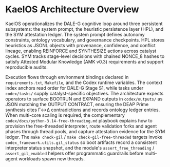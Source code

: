 # KaelOS Architecture Overview

KaelOS operationalizes the DALE-G cognitive loop around three persistent subsystems: the system prompt, the heuristic
persistence layer (HPL), and the SYM attestation ledger. The system prompt defines autonomy constraints, ontology vocabulary,
and governance checkpoints. HPL stores heuristics as JSONL objects with provenance, confidence, and conflict lineage, enabling
REINFORCE and SYNTHESIZE actions across catalyst cycles. SYM tracks stage-level decisions with chained NONCE_8 hashes to satisfy
Attested Modular Knowledge (AMK v0.3) requirements and support reproducible audits.

Execution flows through environment bindings declared in `requirements.txt`, `Makefile`, and the Codex runtime variables. The
context index anchors read order for DALE-G Stage S1, while tasks under `codex/tasks/` supply catalyst-specific objectives. The
architecture expects operators to surface BOOTRUN and EXPAND outputs in `codex/outputs/` as JSON matching the OUTPUT CONTRACT,
ensuring the DEAP Prime synthesis cites Γ↔Δ contradictions and records ontology ledger entries. When multi-core scaling is
required, the complementary `codex/docs/python-3.14-free-threading.md` playbook explains how to provision the free-threaded
interpreter, route validation forks and agent phases through thread pools, and capture attestation evidence for the SYM ledger.
The `make check-gil` / `make check-gil-free-threaded` targets invoke `codex_framework.utils.gil_status` so boot artifacts record
a consistent interpreter status snapshot, and the module's `assert_free_threading` / `assert_gil_enabled` helpers offer
programmatic guardrails before multi-agent workloads spawn new threads.
